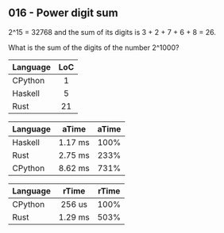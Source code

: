 016 - Power digit sum
---------------------

2^15 = 32768 and the sum of its digits is 3 + 2 + 7 + 6 + 8 = 26.

What is the sum of the digits of the number 2^1000?

Language | LoC
--- | :---:
CPython | 1
Haskell | 5
Rust | 21

Language | aTime | aTime
--- | :---: | :---:
Haskell | 1.17 ms | 100%
Rust | 2.75 ms | 233%
CPython | 8.62 ms | 731%

Language | rTime | rTime
--- | :---: | :---:
CPython |  256 us | 100%
Rust | 1.29 ms | 503%
